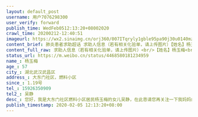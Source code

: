 ```yaml
---
layout: default_post
username: 用户7076298300
user_verify: forward
publish_time: WedFeb0512:13:20+08002020
crawl_time: 20200212-12:40:51
imageurl: https://wx2.sinaimg.cn/orj360/007ITqryly1gble95pa90j30u0140mzl.jpg,https://wx1.sinaimg.cn/orj360/007ITqryly1gble9694t5j30u0140tas.jpg
content_brief: 肺炎患者求助超话 求助人信息（若有相关化验单，请上传图片）【姓名】杨玉梅【年龄】57【所在城市】湖北武汉武昌区【所在小区、社区】大东门社区，燃料小区【患病时间】1.19号【联系方式】15926350909【其他紧急联系人】吴静【病情描述】 您好，我是大东门社区燃料小区居民杨玉梅的女儿吴 ...全文
content_full_raw: 求助人信息（若有相关化验单，请上传图片）<br/>【姓名】杨玉梅<br/>【年龄】57<br/>【所在城市】湖北武汉武昌区<br/>【所在小区、社区】大东门社区，燃料小区<br/>【患病时间】1.19号<br/>【联系方式】15926350909<br/>【其他紧急联系人】吴静<br/>【病情描述】您好，我是大东门社区燃料小区居民杨玉梅的女儿吴静，在此恳请您再关注一下我妈妈的情况，帮忙安排一下。我妈妈前年开始身体不好，患上高血压和糖尿病，抵抗力非常差，常年卧床，身体没力气，走不动路，2019年12月就开始时不时咳嗽，偶尔有发烧。2020年1月19号又开始咳嗽发烧，后来去多次在附近医院看病打针，1月23日在七医院进行了检查，医院告知三天后取结果，最后直到30号才给检查报告，确诊新冠病毒阳性。昨天社区说天佑医院可以收人，2.1号早上5点我爸爸妈妈就去医院排队，但是直到下午2点才说，天佑医院不具备接收病人的条件，我爸爸妈妈只能再回家等消息。我母亲现在呼吸很不顺畅，很难受，家中还有父亲，65岁了，目前虽然没发烧，天天跑外面医院，要么买药，买菜，医院，都是我爸一个人外面跑，很担心我爸也被感染，虽然我爸没发烧，但他说呼吸很堵，我也要他去做检查，他说不做，我没发烧，万一检查出来了，我精神支撑都没了，你妈怎么办，现在我只能硬着头皮冲，目前我也回不去帮不了一点忙，我爸妈不要我们回，坚决不要我们回来，我试过了所有官方渠道和能找到的信息，回复都是没床位和等消息，我知道你们也有帮忙上报，但是目前我们没有收到消息！我妈妈现在已经呼吸不畅，加上本身就有其他病的折磨，每天都非常消极，我爸爸也已经劳累的不行，处于强弩之末，真怕有一点撑不过也会出现症状。摆脱！摆脱，真希望能让我妈住上院，这样我爸可以单独隔离！我爸每天外面跑！真心好怕！拜托了！<br/><br/>我在黄陂，现在回不去，整个过年期间都靠爸爸一人照料妈妈，出行都靠电动车，爸爸妈妈也天天吃不好睡不好，心情沮丧，在家等死，我作为女<ahref='/n/移动叔叔'>@移动叔叔</a><ahref='/n/中国新闻周刊'>@中国新闻周刊</a><ahref='/n/北京晚报'>@北京晚报</a><ahref='/n/国际版小助理'>@国际版小助理</a><ahref='/n/广州日报'>@广州日报</a><ahref='/n/环球时报'>@环球时报</a><ahref='/n/环球时报'>@环球时报</a><ahref='/n/千钧客'>@千钧客</a><ahref='/n/北京晚报'>@北京晚报</a><ahref='/n/微博管理员'>@微博管理员</a><ahref='/n/人民日报'>@人民日报</a><ahref='/n/人民日报'>@人民日报</a><ahref='/n/新京报我们视频'>@新京报我们视频</a><ahref='/n/北京晚报'>@北京晚报</a><ahref='/n/中国新闻周刊'>@中国新闻周刊</a><ahref='/n/中国新闻网'>@中国新闻网</a><ahref='/n/央视新闻'>@央视新闻</a><ahref='/n/移动叔叔'>@移动叔叔</a><ahref='/n/姚晨'>@姚晨</a><ahref='/n/新京报我们视频'>@新京报我们视频</a><ahref='/n/新华视点'>@新华视点</a><ahref='/n/乡村教师代言人-马云'>@乡村教师代言人-马云</a><ahref='/n/头条新闻'>@头条新闻</a><ahref='/n/头条新闻'>@头条新闻</a><ahref='/n/Super铁打的菇凉'>@Super铁打的菇凉</a><ahref='/n/北京晚报'>@北京晚报</a><ahref='/n/国际版小助理'>@国际版小助理</a><ahref='/n/hi多美'>@hi多美</a><ahref='/n/新华视点'>@新华视点</a><ahref='/n/北京晚报'>@北京晚报</a><ahref='/n/经视直播'>@经视直播</a><ahref='/n/湖北武汉救助'>@湖北武汉救助</a>儿，时时刻刻心如刀割，泪如洗面，请求社区想办法给我妈妈一个床位！请求党和政府能够帮帮我的爸爸妈妈！<br/>有消息请联系我：15926350909
status_url: https://m.weibo.cn/status/4468580181234959
name_: 杨玉梅
age_: 57
city_: 湖北武汉武昌区
address_: 大东门社区，燃料小区
since_: 1.19号
tel_: 15926350909
tel2_: 吴静
desc_: 您好，我是大东门社区燃料小区居民杨玉梅的女儿吴静，在此恳请您再关注一下我妈妈的情况，帮忙安排一下。我妈妈前年开始身体不好，患上高血压和糖尿病，抵抗力非常差，常年卧床，身体没力气，走不动路，2019年12月就开始时不时咳嗽，偶尔有发烧。2020年1月19号又开始咳嗽发烧，后来去多次在附近医院看病打针，1月23日在七医院进行了检查，医院告知三天后取结果，最后直到30号才给检查报告，确诊新冠病毒阳性。昨天社区说天佑医院可以收人，2.1号早上5点我爸爸妈妈就去医院排队，但是直到下午2点才说，天佑医院不具备接收病人的条件，我爸爸妈妈只能再回家等消息。我母亲现在呼吸很不顺畅，很难受，家中还有父亲，65岁了，目前虽然没发烧，天天跑外面医院，要么买药，买菜，医院，都是我爸一个人外面跑，很担心我爸也被感染，虽然我爸没发烧，但他说呼吸很堵，我也要他去做检查，他说不做，我没发烧，万一检查出来了，我精神支撑都没了，你妈怎么办，现在我只能硬着头皮冲，目前我也回不去帮不了一点忙，我爸妈不要我们回，坚决不要我们回来，我试过了所有官方渠道和能找到的信息，回复都是没床位和等消息，我知道你们也有帮忙上报，但是目前我们没有收到消息！我妈妈现在已经呼吸不畅，加上本身就有其他病的折磨，每天都非常消极，我爸爸也已经劳累的不行，处于强弩之末，真怕有一点撑不过也会出现症状。摆脱！摆脱，真希望能让我妈住上院，这样我爸可以单独隔离！我爸每天外面跑！真心好怕！拜托了！我在黄陂，现在回不去，整个过年期间都靠爸爸一人照料妈妈，出行都靠电动车，爸爸妈妈也天天吃不好睡不好，心情沮丧，在家等死，我作为女<ahref='/n/移动叔叔'>@移动叔叔</a><ahref='/n/中国新闻周刊'>@中国新闻周刊</a><ahref='/n/北京晚报'>@北京晚报</a><ahref='/n/国际版小助理'>@国际版小助理</a><ahref='/n/广州日报'>@广州日报</a><ahref='/n/环球时报'>@环球时报</a><ahref='/n/环球时报'>@环球时报</a><ahref='/n/千钧客'>@千钧客</a><ahref='/n/北京晚报'>@北京晚报</a><ahref='/n/微博管理员'>@微博管理员</a><ahref='/n/人民日报'>@人民日报</a><ahref='/n/人民日报'>@人民日报</a><ahref='/n/新京报我们视频'>@新京报我们视频</a><ahref='/n/北京晚报'>@北京晚报</a><ahref='/n/中国新闻周刊'>@中国新闻周刊</a><ahref='/n/中国新闻网'>@中国新闻网</a><ahref='/n/央视新闻'>@央视新闻</a><ahref='/n/移动叔叔'>@移动叔叔</a><ahref='/n/姚晨'>@姚晨</a><ahref='/n/新京报我们视频'>@新京报我们视频</a><ahref='/n/新华视点'>@新华视点</a><ahref='/n/乡村教师代言人-马云'>@乡村教师代言人-马云</a><ahref='/n/头条新闻'>@头条新闻</a><ahref='/n/头条新闻'>@头条新闻</a><ahref='/n/Super铁打的菇凉'>@Super铁打的菇凉</a><ahref='/n/北京晚报'>@北京晚报</a><ahref='/n/国际版小助理'>@国际版小助理</a><ahref='/n/hi多美'>@hi多美</a><ahref='/n/新华视点'>@新华视点</a><ahref='/n/北京晚报'>@北京晚报</a><ahref='/n/经视直播'>@经视直播</a><ahref='/n/湖北武汉救助'>@湖北武汉救助</a>儿，时时刻刻心如刀割，泪如洗面，请求社区想办法给我妈妈一个床位！请求党和政府能够帮帮我的爸爸妈妈！有消息请联系我15926350909
publish_timestamp: 2020-02-05 12:13:20+08:00
---
```

